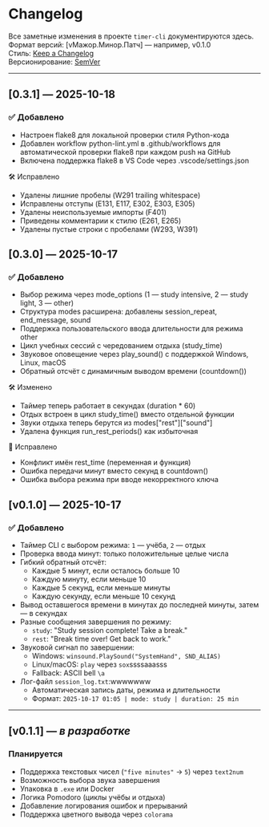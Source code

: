 # Changelog

Все заметные изменения в проекте `timer-cli` документируются здесь.  
Формат версий: [vМажор.Минор.Патч] — например, v0.1.0  
Стиль: [Keep a Changelog](https://keepachangelog.com/ru/1.0.0/)  
Версионирование: [SemVer](https://semver.org/lang/ru/)

---
## [0.3.1] — 2025-10-18
### ✅ Добавлено

- Настроен flake8 для локальной проверки стиля Python-кода
- Добавлен workflow python-lint.yml в .github/workflows для автоматической проверки flake8 при каждом push на GitHub
- Включена поддержка flake8 в VS Code через .vscode/settings.json

🛠 Исправлено

- Удалены лишние пробелы (W291 trailing whitespace)
- Исправлены отступы (E131, E117, E302, E303, E305)
- Удалены неиспользуемые импорты (F401)
- Приведены комментарии к стилю (E261, E265)
- Удалены пустые строки с пробелами (W293, W391)

## [0.3.0] — 2025-10-17
### ✅ Добавлено

- Выбор режима через mode_options (1 — study intensive, 2 — study light, 3 — other)
- Структура modes расширена: добавлены session_repeat, end_message, sound
- Поддержка пользовательского ввода длительности для режима other
- Цикл учебных сессий с чередованием отдыха (study_time)
- Звуковое оповещение через play_sound() с поддержкой Windows, Linux, macOS
- Обратный отсчёт с динамичным выводом времени (countdown())

🛠 Изменено

- Таймер теперь работает в секундах (duration * 60)
- Отдых встроен в цикл study_time() вместо отдельной функции
- Звуки отдыха теперь берутся из modes["rest"]["sound"]
- Удалена функция run_rest_periods() как избыточная

🐛 Исправлено

- Конфликт имён rest_time (переменная и функция)
- Ошибка передачи минут вместо секунд в countdown()
- Ошибка выбора режима при вводе некорректного ключа

## [v0.1.0] — 2025-10-17

### ✅ Добавлено

- Таймер CLI с выбором режима: `1` — учёба, `2` — отдых
- Проверка ввода минут: только положительные целые числа
- Гибкий обратный отсчёт:
  - Каждые 5 минут, если осталось больше 10
  - Каждую минуту, если меньше 10
  - Каждые 5 секунд, если меньше минуты
  - Каждую секунду, если меньше 10 секунд
- Вывод оставшегося времени в минутах до последней минуты, затем — в секундах
- Разные сообщения завершения по режиму:
  - `study`: "Study session complete! Take a break."
  - `rest`: "Break time over! Get back to work."
- Звуковой сигнал по завершении:
  - Windows: `winsound.PlaySound("SystemHand", SND_ALIAS)`
  - Linux/macOS: `play` через `sox`ssssaaasss
  - Fallback: ASCII bell `\a`
- Лог-файл `session_log.txt`:wwwwwww
  - Автоматическая запись даты, режима и длительности
  - Формат: `2025-10-17 01:05 | mode: study | duration: 25 min`

---

## [v0.1.1] — *в разработке*

### Планируется

- Поддержка текстовых чисел (`"five minutes"` → `5`) через `text2num`
- Возможность выбора звука завершения
- Упаковка в `.exe` или Docker
- Логика Pomodoro (циклы учёбы и отдыха)
- Добавление логирования ошибок и прерываний
- Поддержка цветного вывода через `colorama`
